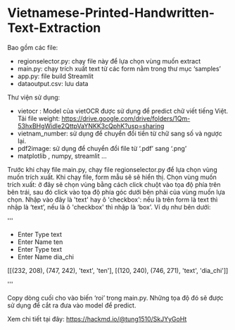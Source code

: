 # Vietnamese-Printed-Handwritten-Text-Extraction
Bao gồm các file:
- regionselector.py: chạy file này để lựa chọn vùng muốn extract
- main.py: chạy trích xuất text từ các form nằm trong thư mục ‘samples’
- app.py: file build Streamlit
- dataoutput.csv: lưu data

Thư viện sử dụng:
- vietocr : Model của vietOCR được sử dụng để predict chữ viết tiếng Việt. 
    Tải file weight: https://drive.google.com/drive/folders/1Qm-53hxBHgWidle2QttpVaYNKK3cQphK?usp=sharing
- vietnam_number: sử dụng để chuyển đổi tiền từ chữ sang số và ngược lại.
- pdf2image: sử dụng để chuyển đổi file từ ‘.pdf’ sang ‘.png’
- matplotlib , numpy, streamlit …

Trước khi chạy file main.py, chạy file regionselector.py để lựa chọn vùng muốn trích xuất.
Khi chạy file, form mẫu sẽ sẽ hiển thị. Chọn vùng muốn trích xuất: ở đây sẽ chọn vùng bằng cách click chuột vào tọa độ phía trên bên trái, sau đó click vào tọa độ phía góc dưới bên phải của vùng muốn lựa chọn. Nhập vào đây là 'text' hay ô 'checkbox': nếu là trên form là text thì nhập là ‘text’, nếu là ô 'checkbox' thì nhập là ‘box’. Ví dụ như bên dưới:

'''
- Enter Type text
- Enter Name ten
- Enter Type text
- Enter Name dia_chi
    
[[(232, 208), (747, 242), 'text', 'ten'], [(120, 240), (746, 271), 'text', 'dia_chi']]

'''

Copy dòng cuối cho vào biến ‘roi’ trong main.py. Những tọa độ đó sẽ được sử dụng để cắt ra đưa vào model để predict.

Xem chi tiết tại đây: https://hackmd.io/@tung1510/SkJYyGoHt
